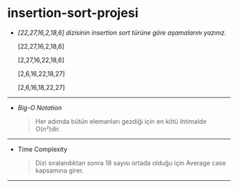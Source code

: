 # insertion-sort-projesi

- _[22,27,16,2,18,6] dizisinin insertion sort türüne göre aşamalarını yazınız._

   [22,27,16,2,18,6] 
   
   [2,27,16,22,18,6] 
   
   [2,6,16,22,18,27]  
   
   [2,6,16,18,22,27]

---

- _Big-O Notation_
  > Her adımda bütün elemanları gezdiği için en kötü ihtimalde O(n²)dir.

---

- Time Complexity
  > Dizi sıralandıktan sonra 18 sayısı ortada olduğu için Average case kapsamına girer.

---
